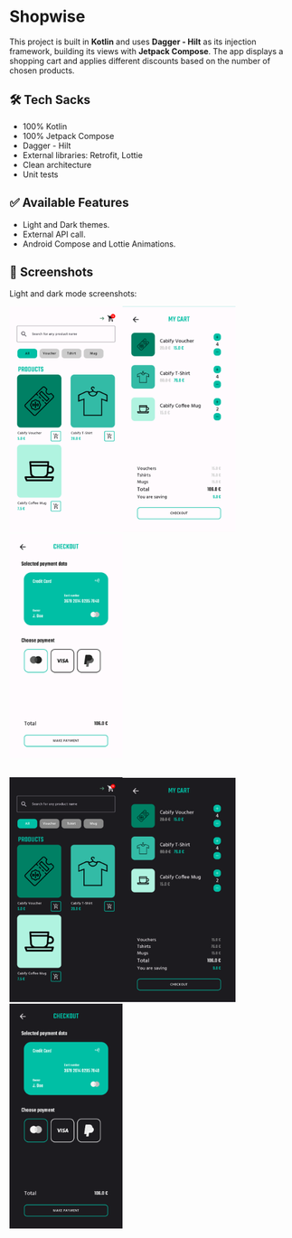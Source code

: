# Shopwise

This project is built in **Kotlin** and uses **Dagger - Hilt** as its injection framework, building its views
with **Jetpack Compose**. The app displays a shopping cart and applies different discounts based on the number of chosen products.

## 🛠 Tech Sacks

- 100% Kotlin
- 100% Jetpack Compose
- Dagger - Hilt
- External libraries: Retrofit, Lottie
- Clean architecture
- Unit tests

## ✅ Available Features

- Light and Dark themes.
- External API call.
- Android Compose and Lottie Animations.

## :iphone: Screenshots

Light and dark mode screenshots:

<img src="/captures/list_light.png" width="200"><img src="/captures/cart_light.png" width="200"><img src="/captures/checkout_light.png" width="200">

<br><img src="/captures/list_dark.png" width="200"><img src="/captures/cart_dark.png" width="200"><img src="/captures/checkout_dark.png" width="200">
